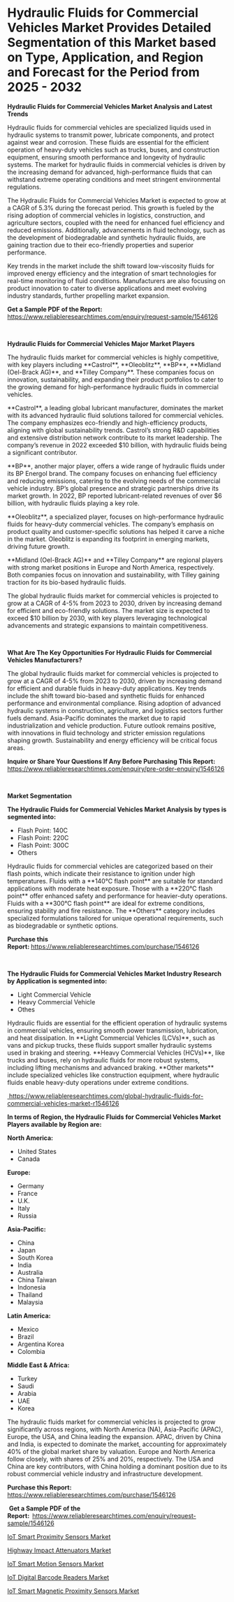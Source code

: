 <p><h1>Hydraulic Fluids for Commercial Vehicles Market Provides Detailed Segmentation of this Market based on Type, Application, and Region and Forecast for the Period from 2025 - 2032</h1></p><p><strong>Hydraulic Fluids for Commercial Vehicles Market Analysis and Latest Trends</strong></p>
<p><p>Hydraulic fluids for commercial vehicles are specialized liquids used in hydraulic systems to transmit power, lubricate components, and protect against wear and corrosion. These fluids are essential for the efficient operation of heavy-duty vehicles such as trucks, buses, and construction equipment, ensuring smooth performance and longevity of hydraulic systems. The market for hydraulic fluids in commercial vehicles is driven by the increasing demand for advanced, high-performance fluids that can withstand extreme operating conditions and meet stringent environmental regulations.</p><p>The Hydraulic Fluids for Commercial Vehicles Market is expected to grow at a CAGR of 5.3% during the forecast period. This growth is fueled by the rising adoption of commercial vehicles in logistics, construction, and agriculture sectors, coupled with the need for enhanced fuel efficiency and reduced emissions. Additionally, advancements in fluid technology, such as the development of biodegradable and synthetic hydraulic fluids, are gaining traction due to their eco-friendly properties and superior performance.</p><p>Key trends in the market include the shift toward low-viscosity fluids for improved energy efficiency and the integration of smart technologies for real-time monitoring of fluid conditions. Manufacturers are also focusing on product innovation to cater to diverse applications and meet evolving industry standards, further propelling market expansion.</p></p>
<p><strong>Get a Sample PDF of the Report:&nbsp;</strong> <a href="https://www.reliableresearchtimes.com/enquiry/request-sample/1546126?utm_campaign=2040&utm_medium=2&utm_source=Github&utm_content=ia&utm_term=23012025&utm_id=hydraulic-fluids-for-commercial-vehicles">https://www.reliableresearchtimes.com/enquiry/request-sample/1546126</a></p>
<p>&nbsp;</p>
<p><strong>Hydraulic Fluids for Commercial Vehicles Major Market Players</strong></p>
<p><p>The hydraulic fluids market for commercial vehicles is highly competitive, with key players including **Castrol**, **Oleoblitz**, **BP**, **Midland (Oel-Brack AG)**, and **Tilley Company**. These companies focus on innovation, sustainability, and expanding their product portfolios to cater to the growing demand for high-performance hydraulic fluids in commercial vehicles.</p><p>**Castrol**, a leading global lubricant manufacturer, dominates the market with its advanced hydraulic fluid solutions tailored for commercial vehicles. The company emphasizes eco-friendly and high-efficiency products, aligning with global sustainability trends. Castrol’s strong R&D capabilities and extensive distribution network contribute to its market leadership. The company’s revenue in 2022 exceeded $10 billion, with hydraulic fluids being a significant contributor.</p><p>**BP**, another major player, offers a wide range of hydraulic fluids under its BP Energol brand. The company focuses on enhancing fuel efficiency and reducing emissions, catering to the evolving needs of the commercial vehicle industry. BP’s global presence and strategic partnerships drive its market growth. In 2022, BP reported lubricant-related revenues of over $6 billion, with hydraulic fluids playing a key role.</p><p>**Oleoblitz**, a specialized player, focuses on high-performance hydraulic fluids for heavy-duty commercial vehicles. The company’s emphasis on product quality and customer-specific solutions has helped it carve a niche in the market. Oleoblitz is expanding its footprint in emerging markets, driving future growth.</p><p>**Midland (Oel-Brack AG)** and **Tilley Company** are regional players with strong market positions in Europe and North America, respectively. Both companies focus on innovation and sustainability, with Tilley gaining traction for its bio-based hydraulic fluids.</p><p>The global hydraulic fluids market for commercial vehicles is projected to grow at a CAGR of 4-5% from 2023 to 2030, driven by increasing demand for efficient and eco-friendly solutions. The market size is expected to exceed $10 billion by 2030, with key players leveraging technological advancements and strategic expansions to maintain competitiveness.</p></p>
<p>&nbsp;</p>
<p><strong>What Are The Key Opportunities For Hydraulic Fluids for Commercial Vehicles Manufacturers?</strong></p>
<p><p>The global hydraulic fluids market for commercial vehicles is projected to grow at a CAGR of 4-5% from 2023 to 2030, driven by increasing demand for efficient and durable fluids in heavy-duty applications. Key trends include the shift toward bio-based and synthetic fluids for enhanced performance and environmental compliance. Rising adoption of advanced hydraulic systems in construction, agriculture, and logistics sectors further fuels demand. Asia-Pacific dominates the market due to rapid industrialization and vehicle production. Future outlook remains positive, with innovations in fluid technology and stricter emission regulations shaping growth. Sustainability and energy efficiency will be critical focus areas.</p></p>
<p><strong>Inquire or Share Your Questions If Any Before Purchasing This Report:</strong> <a href="https://www.reliableresearchtimes.com/enquiry/pre-order-enquiry/1546126?utm_campaign=2040&utm_medium=2&utm_source=Github&utm_content=ia&utm_term=23012025&utm_id=hydraulic-fluids-for-commercial-vehicles">https://www.reliableresearchtimes.com/enquiry/pre-order-enquiry/1546126</a></p>
<p>&nbsp;</p>
<p><strong>Market Segmentation</strong></p>
<p><strong>The Hydraulic Fluids for Commercial Vehicles Market Analysis by types is segmented into:</strong></p>
<p><ul><li>Flash Point: 140C</li><li>Flash Point: 220C</li><li>Flash Point: 300C</li><li>Others</li></ul></p>
<p><p>Hydraulic fluids for commercial vehicles are categorized based on their flash points, which indicate their resistance to ignition under high temperatures. Fluids with a **140°C flash point** are suitable for standard applications with moderate heat exposure. Those with a **220°C flash point** offer enhanced safety and performance for heavier-duty operations. Fluids with a **300°C flash point** are ideal for extreme conditions, ensuring stability and fire resistance. The **Others** category includes specialized formulations tailored for unique operational requirements, such as biodegradable or synthetic options.</p></p>
<p><strong>Purchase this Report:&nbsp;</strong><a href="https://www.reliableresearchtimes.com/purchase/1546126?utm_campaign=2040&utm_medium=2&utm_source=Github&utm_content=ia&utm_term=23012025&utm_id=hydraulic-fluids-for-commercial-vehicles">https://www.reliableresearchtimes.com/purchase/1546126</a></p>
<p>&nbsp;</p>
<p><strong>The Hydraulic Fluids for Commercial Vehicles Market Industry Research by Application is segmented into:</strong></p>
<p><ul><li>Light Commercial Vehicle</li><li>Heavy Commercial Vehicle</li><li>Othes</li></ul></p>
<p><p>Hydraulic fluids are essential for the efficient operation of hydraulic systems in commercial vehicles, ensuring smooth power transmission, lubrication, and heat dissipation. In **Light Commercial Vehicles (LCVs)**, such as vans and pickup trucks, these fluids support smaller hydraulic systems used in braking and steering. **Heavy Commercial Vehicles (HCVs)**, like trucks and buses, rely on hydraulic fluids for more robust systems, including lifting mechanisms and advanced braking. **Other markets** include specialized vehicles like construction equipment, where hydraulic fluids enable heavy-duty operations under extreme conditions.</p></p>
<p><a href="https://www.reliableresearchtimes.com/global-hydraulic-fluids-for-commercial-vehicles-market-r1546126?utm_campaign=2040&utm_medium=2&utm_source=Github&utm_content=ia&utm_term=23012025&utm_id=hydraulic-fluids-for-commercial-vehicles">&nbsp;https://www.reliableresearchtimes.com/global-hydraulic-fluids-for-commercial-vehicles-market-r1546126</a></p>
<p><strong>In terms of Region, the Hydraulic Fluids for Commercial Vehicles Market Players available by Region are:</strong></p>
<p>
    <p> <strong> North America: </strong>
        <ul>
            <li>United States</li>
            <li>Canada</li>
        </ul>
        </p> 
    <p> <strong> Europe: </strong>
        <ul>
            <li>Germany</li>
            <li>France</li>
            <li>U.K.</li>
            <li>Italy</li>
            <li>Russia</li>
        </ul>
        </p> 
    <p> <strong> Asia-Pacific: </strong>
        <ul>
            <li>China</li>
            <li>Japan</li>
            <li>South Korea</li>
            <li>India</li>
            <li>Australia</li>
            <li>China Taiwan</li>
            <li>Indonesia</li>
            <li>Thailand</li>
            <li>Malaysia</li>
        </ul>
        </p> 
    <p> <strong> Latin America: </strong>
        <ul>
            <li>Mexico</li>
            <li>Brazil</li>
            <li>Argentina Korea</li>
            <li>Colombia</li>
        </ul>
        </p> 
    <p> <strong> Middle East & Africa: </strong>
        <ul>
            <li>Turkey</li>
            <li>Saudi</li>
            <li>Arabia</li>
            <li>UAE</li>
            <li>Korea</li>
        </ul>
    </p>
    </p>
<p><p>The hydraulic fluids market for commercial vehicles is projected to grow significantly across regions, with North America (NA), Asia-Pacific (APAC), Europe, the USA, and China leading the expansion. APAC, driven by China and India, is expected to dominate the market, accounting for approximately 40% of the global market share by valuation. Europe and North America follow closely, with shares of 25% and 20%, respectively. The USA and China are key contributors, with China holding a dominant position due to its robust commercial vehicle industry and infrastructure development.</p></p>
<p><strong>Purchase this Report: </strong><a href="https://www.reliableresearchtimes.com/purchase/1546126?utm_campaign=2040&utm_medium=2&utm_source=Github&utm_content=ia&utm_term=23012025&utm_id=hydraulic-fluids-for-commercial-vehicles">https://www.reliableresearchtimes.com/purchase/1546126</a></p>
<p>&nbsp;<strong>Get a Sample PDF of the Report:&nbsp;&nbsp;</strong><a href="https://www.reliableresearchtimes.com/enquiry/request-sample/1546126?utm_campaign=2040&utm_medium=2&utm_source=Github&utm_content=ia&utm_term=23012025&utm_id=hydraulic-fluids-for-commercial-vehicles">https://www.reliableresearchtimes.com/enquiry/request-sample/1546126</a></p>
<p><strong></strong></p>
<p><p><a href="https://www.linkedin.com/pulse/revenue-projections-growth-forecast-iot-smart-proximity-sensors-hlraf?utm_campaign=2040&utm_medium=2&utm_source=Github&utm_content=ia&utm_term=23012025&utm_id=hydraulic-fluids-for-commercial-vehicles">IoT Smart Proximity Sensors Market</a></p><p><a href="https://github.com/rahu1506/Market-Research-Report-List-6/blob/main/highway-impact-attenuators-market.md?utm_campaign=2040&utm_medium=2&utm_source=Github&utm_content=ia&utm_term=23012025&utm_id=hydraulic-fluids-for-commercial-vehicles">Highway Impact Attenuators Market</a></p><p><a href="https://www.linkedin.com/pulse/global-perspectives-iot-smart-motion-sensors-market-trends-lsvvc?utm_campaign=2040&utm_medium=2&utm_source=Github&utm_content=ia&utm_term=23012025&utm_id=hydraulic-fluids-for-commercial-vehicles">IoT Smart Motion Sensors Market</a></p><p><a href="https://www.linkedin.com/pulse/projected-cagr-137-iot-digital-barcode-readers-market-analysis-xe6vf?utm_campaign=2040&utm_medium=2&utm_source=Github&utm_content=ia&utm_term=23012025&utm_id=hydraulic-fluids-for-commercial-vehicles">IoT Digital Barcode Readers Market</a></p><p><a href="https://www.linkedin.com/pulse/iot-smart-magnetic-proximity-sensors-market-forecast-2025-2032-fyazf?utm_campaign=2040&utm_medium=2&utm_source=Github&utm_content=ia&utm_term=23012025&utm_id=hydraulic-fluids-for-commercial-vehicles">IoT Smart Magnetic Proximity Sensors Market</a></p></p>